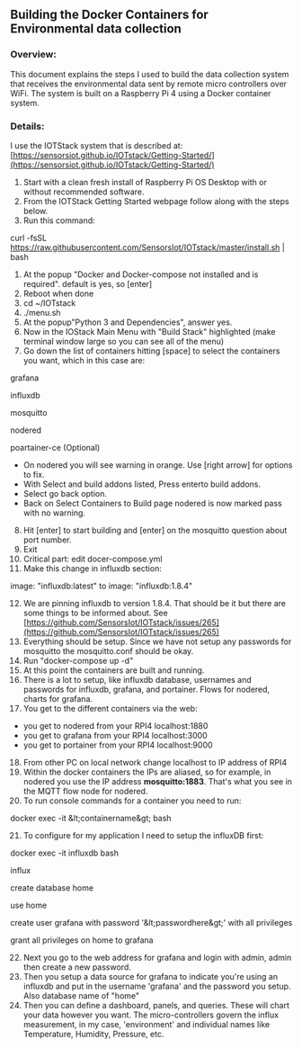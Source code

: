 ## Building the Docker Containers for Environmental data collection

### Overview:

This document explains the steps I used to build the data collection system that receives the environmental data sent by remote micro controllers over WiFi. The system is built on a Raspberry Pi 4 using a Docker container system.

### Details:

I use the IOTStack system that is described at: [https://sensorsiot.github.io/IOTstack/Getting-Started/](https://sensorsiot.github.io/IOTstack/Getting-Started/)

1. Start with a clean fresh install of Raspberry Pi OS Desktop with or without recommended software.
2. From the IOTStack Getting Started webpage follow along with the steps below.
3. Run this command:

curl -fsSL https://raw.githubusercontent.com/SensorsIot/IOTstack/master/install.sh | bash

1. At the popup &quot;Docker and Docker-compose not installed and is required&quot;. default is yes, so [enter]
2. Reboot when done
3. cd ~/IOTstack
4. ./menu.sh
5. At the popup&quot;Python 3 and Dependencies&quot;, answer yes.
6. Now in the IOStack Main Menu with &quot;Build Stack&quot; highlighted (make terminal window large so you can see all of the menu)
7. Go down the list of containers hitting [space] to select the containers you want, which in this case are:

grafana

influxdb

mosquitto

nodered

poartainer-ce (Optional)

- On nodered you will see warning in orange. Use [right arrow] for options to fix.  
- With Select and build addons listed, Press enterto build addons.   
- Select go back option.  
- Back on Select Containers to Build page nodered is now marked pass with no warning.  
8. Hit [enter] to start building and [enter] on the mosquitto question about port number.
9. Exit
10. Critical part: edit docer-compose.yml
11. Make this change in influxdb section:

image: &quot;influxdb:latest&quot; to image: &quot;influxdb:1.8.4&quot;

12. We are pinning influxdb to version 1.8.4. That should be it but there are some things to be informed about. See [https://github.com/SensorsIot/IOTstack/issues/265](https://github.com/SensorsIot/IOTstack/issues/265)
13. Everything should be setup. Since we have not setup any passwords for mosquitto the mosquitto.conf should be okay.
14. Run &quot;docker-compose up -d&quot;
15. At this point the containers are built and running.
16. There is a lot to setup, like influxdb database, usernames and passwords for influxdb, grafana, and portainer. Flows for nodered, charts for grafana.
17. You get to the different containers via the web:

- you get to nodered from your RPI4 localhost:1880  
- you get to grafana from your RPI4 localhost:3000  
- you get to portainer from your RPI4 localhost:9000  

18. From other PC on local network change localhost to IP address of RPI4
19. Within the docker containers the IPs are aliased, so for example, in nodered you use the IP address **mosquitto:1883**. That&#39;s what you see in the MQTT flow node for nodered.
20. To run console commands for a container you need to run:

docker exec -it \&lt;containername\&gt; bash

21. To configure for my application I need to setup the influxDB first:

docker exec -it influxdb bash

influx

create database home

use home

create user grafana with password &#39;\&lt;passwordhere\&gt;&#39; with all privileges

grant all privileges on home to grafana

22. Next you go to the web address for grafana and login with admin, admin then create a new password.
23. Then you setup a data source for grafana to indicate you&#39;re using an influxdb and put in the username &#39;grafana&#39; and the password you setup. Also database name of &quot;home&quot;
24. Then you can define a dashboard, panels, and queries. These will chart your data however you want. The micro-controllers govern the influx measurement, in my case, &#39;environment&#39; and individual names like Temperature, Humidity, Pressure, etc.
